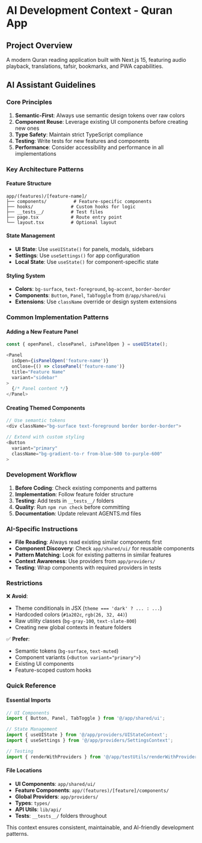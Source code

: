 # AI Development Context - Quran App

## Project Overview

A modern Quran reading application built with Next.js 15, featuring audio playback, translations, tafsir, bookmarks, and PWA capabilities.

## AI Assistant Guidelines

### Core Principles

1. **Semantic-First**: Always use semantic design tokens over raw colors
2. **Component Reuse**: Leverage existing UI components before creating new ones
3. **Type Safety**: Maintain strict TypeScript compliance
4. **Testing**: Write tests for new features and components
5. **Performance**: Consider accessibility and performance in all implementations

### Key Architecture Patterns

#### Feature Structure

```
app/(features)/[feature-name]/
├── components/          # Feature-specific components
├── hooks/              # Custom hooks for logic
├── __tests__/          # Test files
├── page.tsx            # Route entry point
└── layout.tsx          # Optional layout
```

#### State Management

- **UI State**: Use `useUIState()` for panels, modals, sidebars
- **Settings**: Use `useSettings()` for app configuration
- **Local State**: Use `useState()` for component-specific state

#### Styling System

- **Colors**: `bg-surface`, `text-foreground`, `bg-accent`, `border-border`
- **Components**: `Button`, `Panel`, `TabToggle` from `@/app/shared/ui`
- **Extensions**: Use `className` override or design system extensions

### Common Implementation Patterns

#### Adding a New Feature Panel

```typescript
const { openPanel, closePanel, isPanelOpen } = useUIState();

<Panel
  isOpen={isPanelOpen('feature-name')}
  onClose={() => closePanel('feature-name')}
  title="Feature Name"
  variant="sidebar"
>
  {/* Panel content */}
</Panel>
```

#### Creating Themed Components

```typescript
// Use semantic tokens
<div className="bg-surface text-foreground border border-border">

// Extend with custom styling
<Button
  variant="primary"
  className="bg-gradient-to-r from-blue-500 to-purple-600"
>
```

### Development Workflow

1. **Before Coding**: Check existing components and patterns
2. **Implementation**: Follow feature folder structure
3. **Testing**: Add tests in `__tests__/` folders
4. **Quality**: Run `npm run check` before committing
5. **Documentation**: Update relevant AGENTS.md files

### AI-Specific Instructions

- **File Reading**: Always read existing similar components first
- **Component Discovery**: Check `app/shared/ui/` for reusable components
- **Pattern Matching**: Look for existing patterns in similar features
- **Context Awareness**: Use providers from `app/providers/`
- **Testing**: Wrap components with required providers in tests

### Restrictions

❌ **Avoid**:

- Theme conditionals in JSX (`theme === 'dark' ? ... : ...`)
- Hardcoded colors (`#1a202c`, `rgb(26, 32, 44)`)
- Raw utility classes (`bg-gray-100`, `text-slate-800`)
- Creating new global contexts in feature folders

✅ **Prefer**:

- Semantic tokens (`bg-surface`, `text-muted`)
- Component variants (`<Button variant="primary">`)
- Existing UI components
- Feature-scoped custom hooks

### Quick Reference

#### Essential Imports

```typescript
// UI Components
import { Button, Panel, TabToggle } from '@/app/shared/ui';

// State Management
import { useUIState } from '@/app/providers/UIStateContext';
import { useSettings } from '@/app/providers/SettingsContext';

// Testing
import { renderWithProviders } from '@/app/testUtils/renderWithProviders';
```

#### File Locations

- **UI Components**: `app/shared/ui/`
- **Feature Components**: `app/(features)/[feature]/components/`
- **Global Providers**: `app/providers/`
- **Types**: `types/`
- **API Utils**: `lib/api/`
- **Tests**: `__tests__/` folders throughout

This context ensures consistent, maintainable, and AI-friendly development patterns.
